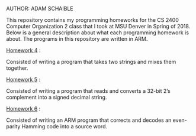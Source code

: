 AUTHOR: ADAM SCHAIBLE

This repository contains my programming homeworks for the CS 2400 Computer Organization 2 class that I took at MSU Denver in Spring of 2018. Below is a general description about what each programming homework is about. The programs in this repository are written in ARM.

[Homework 4](https://github.com/AdamSchaible/MSU_Denver/tree/master/CS%202400%20Computer%20Organization%202%20(Spring%202018)/Homework%204) :

Consisted of writing a program that takes two strings and mixes them together.

[Homework 5](https://github.com/AdamSchaible/MSU_Denver/tree/master/CS%202400%20Computer%20Organization%202%20(Spring%202018)/Homework%205) :

Consisted of writing a program that reads and converts a 32-bit 2’s complement into a signed decimal string.

[Homework 6](https://github.com/AdamSchaible/MSU_Denver/tree/master/CS%202400%20Computer%20Organization%202%20(Spring%202018)/Homework%206) :

Consisted of writing an ARM program that corrects and decodes an even-parity Hamming code into a source word.